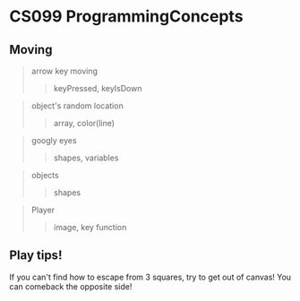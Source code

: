 # CS099 ProgrammingConcepts

## Moving 
> arrow key moving
>> keyPressed, keyIsDown  

> object's random location
>> array, color(line)

> googly eyes 
>> shapes, variables 

> objects 
>> shapes 

> Player
>> image, key function 


## Play tips!

If you can't find how to escape from 3 squares, 
try to get out of canvas!
You can comeback the opposite side!
